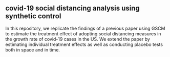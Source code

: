 ## covid-19 social distancing analysis using synthetic control

In this repository, we replicate the findings of a previous paper using GSCM to estimate the treatment effect of adopting social distancing measures in the growth rate of covid-19 cases in the US. We extend the paper by estimating individual treatment effects as well as conducting placebo tests both in space and in time.
